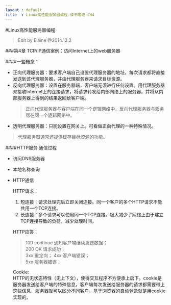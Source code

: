 ```yaml
---
layout : default
title  : Linux高性能服务器编程-读书笔记-CH4
---
```

#Linux高性能服务器编程    
 > Edit by Elaine @2014.12.2
 
###第4章 TCP/IP通信案例：访问Internet上的web服务器
       
####一些概念：  
* 正向代理服务器：要求客户端自己设置代理服务器的地址。每次请求都将直接发送到该代理服务器，并由代理服务器来请求目标资源。    
* 反向代理服务器：设置在服务器端，客户端无须进行任何设置。用代理服务器来接收Internet上的连接请求，将请求转发给内部网络上的服务器，并将从内部服务器上得到的结果返回给客户端。    
    >正向代理服务器与客户端在同一个逻辑网络中，反向代理服务器与服务器在同一个逻辑网络中。    
* 透明代理服务器：只能设置在网关上。可看做正向代理的一种特殊情况。  
>代理服务器通常还提供缓存目标资源的功能。    

####HTTP服务 通信过程   
* 访问DNS服务器     
* 本地名称查询    
* HTTP通信    

  HTTP请求：  
    1. 短连接：请求处理完后立即关闭连接。同一个客户的多个HTTP请求不能共用一个TCP连接。  
    2. 长连接：多个请求可以使用同一个TCP连接。极大减少了网络上由于建立TCP连接导致的负荷，减少处理时间。

  HTTP应答：    
    >100 continue  通知客户端继续发送数据；  
    >200 OK 请求成功；   
    >3xx 重定向；
    >4xx 客户端错误；   
    >5xx 服务器错误；

  Cookie:  
    HTTP的无状态特性（无上下文），使得交互程序不方便承上启下。cookie是服务器发送给客户端的特殊信息，客户端每次发送给服务器的请求都需要带上这些信息，服务器就可以区分不同客户，基于浏览器的自动登录就是用cookie实现的。   
